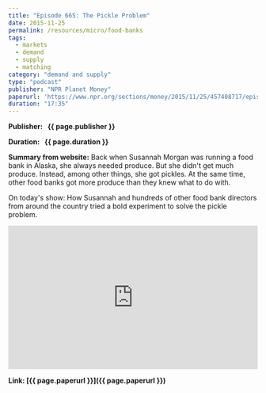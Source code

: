 ```yaml
---
title: "Episode 665: The Pickle Problem"
date: 2015-11-25
permalink: /resources/micro/food-banks
tags:
  - markets
  - demand
  - supply
  - matching
category: "demand and supply"
type: "podcast"
publisher: "NPR Planet Money"
paperurl: 'https://www.npr.org/sections/money/2015/11/25/457408717/episode-665-the-pickle-problem'
duration: "17:35"
---
```


<!-- Google tag (gtag.js) -->
<script async src="https://www.googletagmanager.com/gtag/js?id=G-Q95WSVMDNZ"></script>
<script>
  window.dataLayer = window.dataLayer || [];
  function gtag(){dataLayer.push(arguments);}
  gtag('js', new Date());

  gtag('config', 'G-Q95WSVMDNZ');
</script>


**<span class="bold-podcast">Publisher: </span>&nbsp;<span class="text-podcast"> {{ page.publisher }}</span>**

**<span class="bold-podcast">Duration: </span>&nbsp;<span class="text-podcast"> {{ page.duration }}</span>**

**<span class="bold-podcast">Summary from website:</span>**
Back when Susannah Morgan was running a food bank in Alaska, she always needed produce. But she didn't get much produce. Instead, among other things, she got pickles. At the same time, other food banks got more produce than they knew what to do with.

On today's show: How Susannah and hundreds of other food bank directors from around the country tried a bold experiment to solve the pickle problem.



<iframe src="https://www.npr.org/player/embed/457408717/457431362" width="100%" height="290" frameborder="0" scrolling="no" title="NPR embedded audio player"></iframe>


**<span class="small-podcast">Link:</span>&nbsp;<span class="links-podcast">[{{ page.paperurl }}]({{ page.paperurl }})</span>**